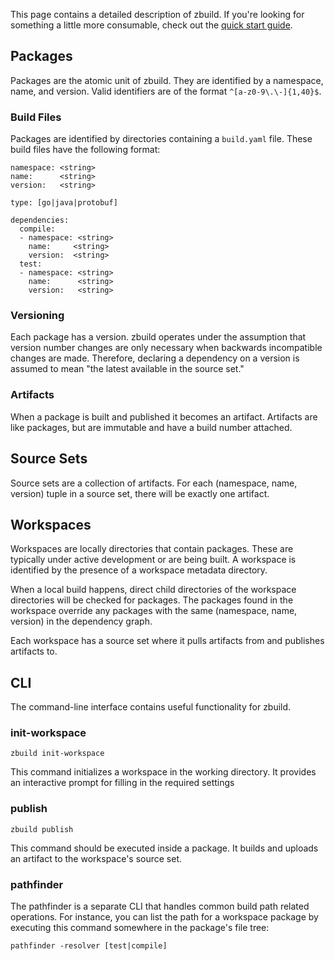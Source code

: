 This page contains a detailed description of zbuild. If you're looking for something a little more consumable, check out the [quick start guide](https://github.com/dimes/zbuild#quick-start).

## Packages

Packages are the atomic unit of zbuild. They are identified by a namespace, name, and version. Valid identifiers are of the format `^[a-z0-9\.\-]{1,40}$`.

### Build Files

Packages are identified by directories containing a `build.yaml` file. These build files have the following format:

    namespace: <string>
    name:      <string>
    version:   <string>

    type: [go|java|protobuf]

    dependencies:
      compile:
      - namespace: <string>
        name:     <string>
        version:  <string>
      test:
      - namespace: <string>
        name:      <string>
        version:   <string>

### Versioning

Each package has a version. zbuild operates under the assumption that version number changes are only necessary when backwards incompatible changes are made. Therefore, declaring a dependency on a version is assumed to mean "the latest available in the source set."

### Artifacts

When a package is built and published it becomes an artifact. Artifacts are like packages, but are immutable and have a build number attached.

## Source Sets

Source sets are a collection of artifacts. For each (namespace, name, version) tuple in a source set, there will be exactly one artifact.

## Workspaces

Workspaces are locally directories that contain packages. These are typically under active development or are being built. A workspace is identified by the presence of a workspace metadata directory.

When a local build happens, direct child directories of the workspace directories will be checked for packages. The packages found in the workspace override any packages with the same (namespace, name, version) in the dependency graph.

Each workspace has a source set where it pulls artifacts from and publishes artifacts to.

## CLI

The command-line interface contains useful functionality for zbuild.

### init-workspace

    zbuild init-workspace

This command initializes a workspace in the working directory. It provides an interactive prompt for filling in the required settings

### publish

    zbuild publish

This command should be executed inside a package. It builds and uploads an artifact to the workspace's source set.

### pathfinder

The pathfinder is a separate CLI that handles common build path related operations. For instance, you can list the path for a workspace package by executing this command somewhere in the package's file tree:

    pathfinder -resolver [test|compile]

